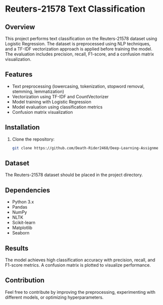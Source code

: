 # Reuters-21578 Text Classification

## Overview

This project performs text classification on the Reuters-21578 dataset using Logistic Regression. The dataset is preprocessed using NLP techniques, and a TF-IDF vectorization approach is applied before training the model. The evaluation includes precision, recall, F1-score, and a confusion matrix visualization.

## Features

- Text preprocessing (lowercasing, tokenization, stopword removal, stemming, lemmatization)
- Vectorization using TF-IDF and CountVectorizer
- Model training with Logistic Regression
- Model evaluation using classification metrics
- Confusion matrix visualization

## Installation

1. Clone the repository:
   ```bash
   git clone https://github.com/Death-Rider2468/Deep-Learning-Assignment4

## Dataset

The Reuters-21578 dataset should be placed in the project directory.

## Dependencies

- Python 3.x
- Pandas
- NumPy
- NLTK
- Scikit-learn
- Matplotlib
- Seaborn

## Results

The model achieves high classification accuracy with precision, recall, and F1-score metrics. A confusion matrix is plotted to visualize performance.

## Contribution

Feel free to contribute by improving the preprocessing, experimenting with different models, or optimizing hyperparameters.
